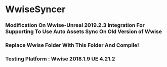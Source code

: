 # WwiseSyncer

###  Modification On Wwise-Unreal 2019.2.3 Integration For Supporting To Use Auto Assets Sync On Old Version of Wwise

### Replace Wwise Folder With This Folder And Compile!

### Testing Platform : Wwise 2018.1.9  UE 4.21.2
